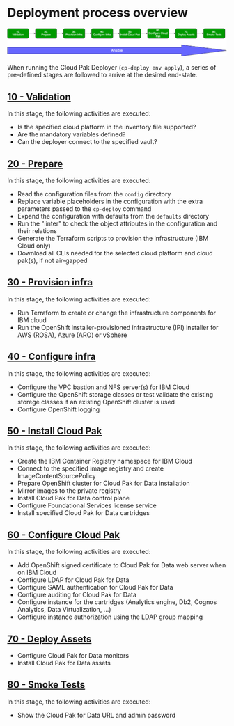 # Deployment process overview

![Deployment process overview](images/provisioning-process.png)

When running the Cloud Pak Deployer (`cp-deploy env apply`), a series of pre-defined stages are followed to arrive at the desired end-state.

## [10 - Validation](../../../30-reference/process/validate)
In this stage, the following activities are executed:

* Is the specified cloud platform in the inventory file supported?
* Are the mandatory variables defined?
* Can the deployer connect to the specified vault?

## [20 - Prepare](../../../30-reference/process/prepare)
In this stage, the following activities are executed:

* Read the configuration files from the `config` directory
* Replace variable placeholders in the configuration with the extra parameters passed to the `cp-deploy` command
* Expand the configuration with defaults from the `defaults` directory
* Run the "linter" to check the object attributes in the configuration and their relations
* Generate the Terraform scripts to provision the infrastructure (IBM Cloud only)
* Download all CLIs needed for the selected cloud platform and cloud pak(s), if not air-gapped

## [30 - Provision infra](../../../30-reference/process/provision-infra)
In this stage, the following activities are executed:

* Run Terraform to create or change the infrastructure components for IBM cloud
* Run the OpenShift installer-provisioned infrastructure (IPI) installer for AWS (ROSA), Azure (ARO) or vSphere

## [40 - Configure infra](../../../30-reference/process/configure-infra)
In this stage, the following activities are executed:

* Configure the VPC bastion and NFS server(s) for IBM Cloud
* Configure the OpenShift storage classes or test validate the existing storege classes if an existing OpenShift cluster is used
* Configure OpenShift logging

## [50 - Install Cloud Pak](../../../30-reference/process/install-cloud-pak)
In this stage, the following activities are executed:

* Create the IBM Container Registry namespace for IBM Cloud
* Connect to the specified image registry and create ImageContentSourcePolicy
* Prepare OpenShift cluster for Cloud Pak for Data installation
* Mirror images to the private registry
* Install Cloud Pak for Data control plane
* Configure Foundational Services license service
* Install specified Cloud Pak for Data cartridges

## [60 - Configure Cloud Pak](../../../30-reference/process/configure-cloud-pak)
In this stage, the following activities are executed:

* Add OpenShift signed certificate to Cloud Pak for Data web server when on IBM Cloud
* Configure LDAP for Cloud Pak for Data
* Configure SAML authentication for Cloud Pak for Data
* Configure auditing for Cloud Pak for Data
* Configure instance for the cartridges (Analytics engine, Db2, Cognos Analytics, Data Virtualization, ...)
* Configure instance authorization using the LDAP group mapping

## [70 - Deploy Assets](../../../30-reference/process/deploy-assets)

* Configure Cloud Pak for Data monitors
* Install Cloud Pak for Data assets

## [80 - Smoke Tests](../../../30-reference/process/smoke-tests)
In this stage, the following activities are executed:

* Show the Cloud Pak for Data URL and admin password